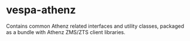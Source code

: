 <!-- Copyright Yahoo. Licensed under the terms of the Apache 2.0 license. See LICENSE in the project root. -->
<!-- Copyright Vespa.ai. Licensed under the terms of the Apache 2.0 license. See LICENSE in the project root. -->
# vespa-athenz

Contains common Athenz related interfaces and utility classes, packaged as a bundle with Athenz ZMS/ZTS client libraries.
